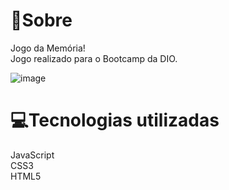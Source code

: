 # 📖Sobre
Jogo da Memória! <br>
Jogo realizado para o Bootcamp da DIO.

![image](https://github.com/user-attachments/assets/be7e1f3a-56b1-47fb-93f6-e9a2fc32e3ee) <br>


# 💻Tecnologias utilizadas 
JavaScript <br>
CSS3 <br>
HTML5
